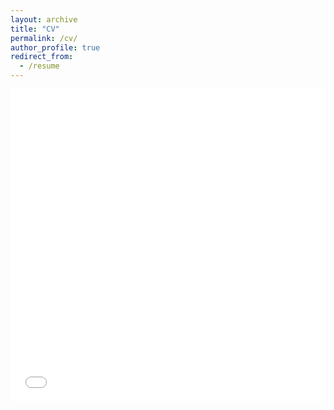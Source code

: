 ```yaml
---
layout: archive
title: "CV"
permalink: /cv/
author_profile: true
redirect_from:
  - /resume
---
```


<iframe src="/files/CV - 202108 Xi Wu.pdf" width="100%" height="500" frameborder="no" border="0" marginwidth="0" marginheight="0"></iframe>



